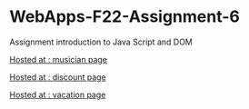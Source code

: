 # WebApps-F22-Assignment-6
Assignment introduction to Java Script and DOM

[Hosted at : musician page ](https://github.com/44-563-Web-Apps-F22/44563-webapps-assignment-6-S553795/musician.html)

[Hosted at : discount page ](https://github.com/44-563-Web-Apps-F22/44563-webapps-assignment-6-S553795/discount.html)

[Hosted at : vacation page ](https://github.com/44-563-Web-Apps-F22/44563-webapps-assignment-6-S553795/vacation.html)
